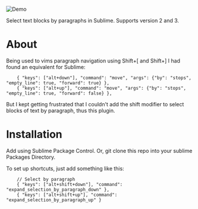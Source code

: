 ![Demo](https://raw.github.com/natew/ExpandSelectionByParagraph/master/demo.gif)

Select text blocks by paragraphs in Sublime.  Supports version 2 and 3.


# About
Being used to vims paragraph navigation using Shift+[ and Shift+] I had found an equivalent for Sublime:

```
    { "keys": ["alt+down"], "command": "move", "args": {"by": "stops", "empty_line": true, "forward": true} },
    { "keys": ["alt+up"], "command": "move", "args": {"by": "stops", "empty_line": true, "forward": false} },
```

But I kept getting frustrated that I couldn't add the shift modifier to select blocks of text by paragraph, thus this plugin.


# Installation

Add using Sublime Package Control. Or, git clone this repo into your sublime Packages Directory.

To set up shortcuts, just add something like this:

```
    // Select by paragraph
    { "keys": ["alt+shift+down"], "command": "expand_selection_by_paragraph_down" },
    { "keys": ["alt+shift+up"], "command": "expand_selection_by_paragraph_up" }
```
